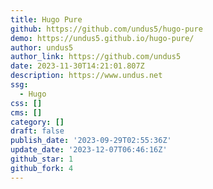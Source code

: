```yaml
---
title: Hugo Pure
github: https://github.com/undus5/hugo-pure
demo: https://undus5.github.io/hugo-pure/
author: undus5
author_link: https://github.com/undus5
date: 2023-11-30T14:21:01.807Z
description: https://www.undus.net
ssg:
  - Hugo
css: []
cms: []
category: []
draft: false
publish_date: '2023-09-29T02:55:36Z'
update_date: '2023-12-07T06:46:16Z'
github_star: 1
github_fork: 4
---
```

